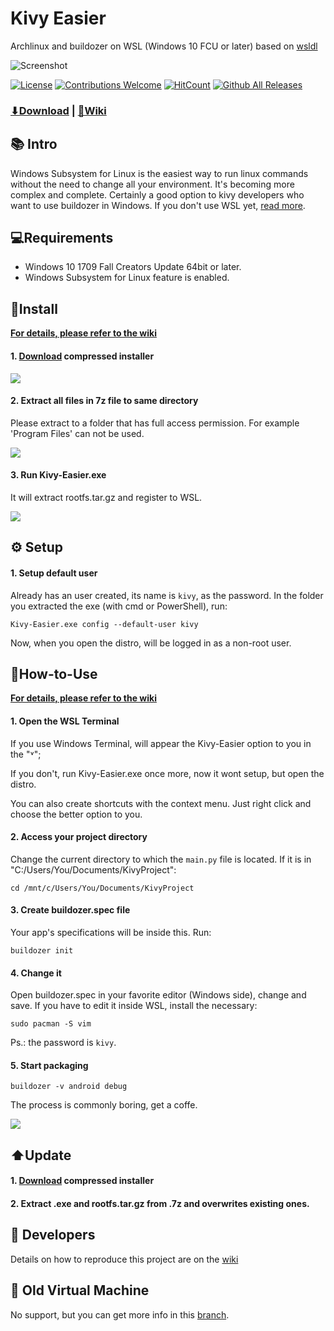 # Kivy Easier
Archlinux and buildozer on WSL (Windows 10 FCU or later)
based on [wsldl](https://github.com/yuk7/wsldl)

![Screenshot](https://user-images.githubusercontent.com/66187211/96212318-eba01480-0f4c-11eb-9a53-5394175c8bac.png)

[![License](https://img.shields.io/github/license/ntaraujo/kivy-easier.svg?style=flat-square)](https://github.com/ntaraujo/kivy-easier/blob/master/LICENSE)
[![Contributions Welcome](https://img.shields.io/badge/contributions-welcome-brightgreen.svg?style=flat)](https://github.com/ntaraujo/kivy-easier/issues)
[![HitCount](http://hits.dwyl.com/ntaraujo/kivy-easier.svg)](http://hits.dwyl.com/ntaraujo/kivy-easier)
[![Github All Releases](https://img.shields.io/github/downloads/ntaraujo/kivy-easier/total.svg?style=flat-square)](https://github.com/ntaraujo/kivy-easier/releases/latest)

### [⬇Download](https://github.com/ntaraujo/kivy-easier/releases/latest) | [📓Wiki](https://github.com/ntaraujo/kivy-easier/wiki)

## 📚 Intro

Windows Subsystem for Linux is the easiest way to run linux commands without the need to change all your environment. It's becoming more complex and complete. Certainly a good option to kivy developers who want to use buildozer in Windows.
If you don't use WSL yet, [read more](https://docs.microsoft.com/en-us/windows/wsl/install-win10).

## 💻Requirements

* Windows 10 1709 Fall Creators Update 64bit or later.
* Windows Subsystem for Linux feature is enabled.

## 💾Install

**[For details, please refer to the wiki](https://github.com/ntaraujo/kivy-easier/wiki/Starting)**

#### 1. [Download](https://github.com/ntaraujo/kivy-easier/releases/latest) compressed installer

![](https://badgen.net/badge/size/401MB/?label=expected+size)

#### 2. Extract all files in 7z file to same directory
Please extract to a folder that has full access permission.
For example 'Program Files' can not be used.

![](https://badgen.net/badge/size/409MB/?label=expected+size)

#### 3. Run Kivy-Easier.exe
It will extract rootfs.tar.gz and register to WSL.

![](https://badgen.net/badge/size/1.71GB/?label=expected+size)

## ⚙️ Setup

#### 1. Setup default user
Already has an user created, its name is `kivy`, as the password.
In the folder you extracted the exe (with cmd or PowerShell), run:
```
Kivy-Easier.exe config --default-user kivy
```
Now, when you open the distro, will be logged in as a non-root user.

## 📝How-to-Use

**[For details, please refer to the wiki](https://github.com/ntaraujo/kivy-easier/wiki/Using)**

#### 1. Open the WSL Terminal
If you use Windows Terminal, will appear the Kivy-Easier option to you in the "˅";

If you don't, run Kivy-Easier.exe once more, now it wont setup, but open the distro.

You can also create shortcuts with the context menu. Just right click and choose the better option to you.

#### 2. Access your project directory
Change the current directory to which the `main.py` file is located. If it is in "C:/Users/You/Documents/KivyProject":
```
cd /mnt/c/Users/You/Documents/KivyProject
```

#### 3. Create buildozer.spec file
Your app's specifications will be inside this. Run:
```
buildozer init
```

#### 4. Change it
Open buildozer.spec in your favorite editor (Windows side), change and save.
If you have to edit it inside WSL, install the necessary:
```
sudo pacman -S vim
```
Ps.: the password is ```kivy```.

#### 5. Start packaging
```
buildozer -v android debug
```
The process is commonly boring, get a coffe.

![](https://badgen.net/badge/size/6.31GB/?label=expected+size)

## ⬆️Update

#### 1. [Download](https://github.com/ntaraujo/kivy-easier/releases/latest) compressed installer

#### 2. Extract .exe and rootfs.tar.gz from .7z and overwrites existing ones.

## 🔧 Developers

Details on how to reproduce this project are on the [wiki](https://github.com/ntaraujo/kivy-easier/wiki/Developing)

## 📁 Old Virtual Machine
No support, but you can get more info in this [branch](https://github.com/ntaraujo/kivy-easier/tree/old-vm).
